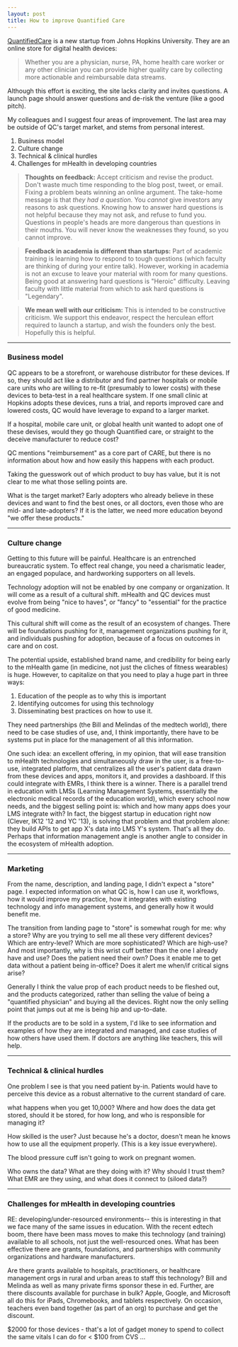 ```yaml
---
layout: post
title: How to improve Quantified Care
---
```


[QuantifiedCare](http://www.quantifiedcare.com/) is a new startup from Johns Hopkins University. They are an online store for digital health devices:

> Whether you are a physician, nurse, PA, home health care worker or any other clinician you can provide higher quality care by collecting more actionable and reimbursable data streams.

Although this effort is exciting, the site lacks clarity and invites questions. A launch page should answer questions and de-risk the venture (like a good pitch).

My colleagues and I suggest four areas of improvement. The last area  may be outside of QC's target market, and stems from personal interest.

1. Business model
2. Culture change
3. Technical & clinical hurdles
4. Challenges for mHealth in developing countries

> **Thoughts on feedback:** Accept criticism and revise the product. Don't waste much time responding to the blog post, tweet, or email. Fixing a problem beats winning an online argument. The take-home message is that *they had a question.* You *cannot* give investors any reasons to ask questions. Knowing how to answer hard questions is not helpful because they may not ask, and refuse to fund you. Questions in people's heads are more dangerous than questions in their mouths. You will never know the weaknesses they found, so you cannot improve.

> **Feedback in academia is different than startups:** Part of academic training is learning how to respond to tough questions (which faculty are thinking of during your entire talk). However, working in academia is not an excuse to leave your material with room for many questions. Being good at answering hard questions is "Heroic" difficulty. Leaving faculty with little material from which to ask hard questions is "Legendary".

> **We mean well with our criticism:** This is intended to be constructive criticism. We support this endeavor, respect the herculean effort required to launch a startup, and wish the founders only the best. Hopefully this is helpful.

----------
### Business model

QC appears to be a storefront, or warehouse distributor for these devices. If so, they should act like a distributor and find partner hospitals or mobile care units who are willing to re-fit (presumably to lower costs) with these devices to beta-test in a real healthcare system. If one small clinic at Hopkins adopts these devices, runs a trial, and reports improved care and lowered costs, QC would have leverage to expand to a larger market.

If a hospital, mobile care unit, or global health unit wanted to adopt one of these devises, would they go though Quantified care, or straight to the deceive manufacturer to reduce cost?

QC mentions "reimbursement" as a core part of CARE, but there is no information about how and how easily this happens with each product.

Taking the guesswork out of which product to buy has value, but it is not clear to me what those selling points are.

What is the target market? Early adopters who already believe in these devices and want to find the best ones, or all doctors, even those who are mid- and late-adopters? If it is the latter, we need more education beyond "we offer these products."

----------
### Culture change

Getting to this future will be painful. Healthcare is an entrenched bureaucratic system. To effect real change, you need a charismatic leader, an engaged populace, and hardworking supporters on all levels.

Technology adoption will not be enabled by one company or organization. It will come as a result of a cultural shift. mHealth and QC devices must evolve from being "nice to haves", or "fancy" to "essential" for the practice of good medicine.

This cultural shift will come as the result of an ecosystem of changes. There will be foundations pushing for it, management organizations pushing for it, and individuals pushing for adoption, because of a focus on outcomes in care and on cost.

The potential upside, established brand name, and credibility for being early to the mHealth game (in medicine, not just the cliches of fitness wearables) is huge. However, to capitalize on that you need to play a huge part in three ways:

1. Education of the people as to why this is important
2. Identifying outcomes for using this technology
3. Disseminating best practices on how to use it.

They need partnerships (the Bill and Melindas of the medtech world), there need to be case studies of use, and, I think importantly, there have to be systems put in place for the management of all this information.

One such idea: an excellent offering, in my opinion, that will ease transition to mHealth technologies and simultaneously draw in the user, is a free-to-use, integrated platform, that centralizes all the user's patient data drawn from these devices and apps, monitors it, and provides a dashboard. If this could integrate with EMRs, I think there is a winner. There is a parallel trend in education with LMSs (Learning Management Systems, essentially the electronic medical records of the education world), which every school now needs, and the biggest selling point is: which and how many apps does your LMS integrate with? In fact, the biggest startup in education right now (Clever, IK12 '12 and YC '13), is solving that problem and that problem alone: they build APIs to get app X's data into LMS Y's system. That's all they do. Perhaps that information management angle is another angle to consider in the ecosystem of mHealth adoption.

----------
### Marketing

From the name, description, and landing page, I didn't expect a "store" page. I expected information on what QC is, how I can use it, workflows, how it would improve my practice, how it integrates with existing technology and info management systems, and generally how it would benefit me.

The transition from landing page to "store" is somewhat rough for me: why a store? Why are you trying to sell me all these very different devices? Which are entry-level? Which are more sophisticated? Which are high-use? And most importantly, why is this wrist cuff better than the one I already have and use? Does the patient need their own? Does it enable me to get data without a patient being in-office? Does it alert me when/if critical signs arise?

Generally I think the value prop of each product needs to be fleshed out, and the products categorized, rather than selling the value of being a "quantified physician" and buying all the devices. Right now the only selling point that jumps out at me is being hip and up-to-date.

If the products are to be sold in a system, I'd like to see information and examples of how they are integrated and managed, and case studies of how others have used them. If doctors are anything like teachers, this will help.

----------
### Technical & clinical hurdles

One problem I see is that you need patient by-in. Patients would have to perceive this device as a robust alternative to the current standard of care.

what happens when you get 10,000? Where and how does the data get stored, should it be stored, for how long, and who is responsible for managing it?

How skilled is the user? Just because he's a doctor, doesn't mean he knows how to use all the equipment properly. (This is a key issue everywhere).

The blood pressure cuff isn't going to work on pregnant women.

Who owns the data? What are they doing with it? Why should I trust them? What EMR are they using, and what does it connect to (siloed data?)

----------
### Challenges for mHealth in developing countries

RE: developing/under-resourced environments-- this is interesting in that we face many of the same issues in education. With the recent edtech boom, there have been mass moves to make this technology (and training) available to all schools, not just the well-resourced ones. What has been effective there are grants, foundations, and partnerships with community organizations and hardware manufacturers.

Are there grants available to hospitals, practitioners, or healthcare management orgs in rural and urban areas to staff this technology? Bill and Melinda as well as many private firms sponsor these in ed. Further, are there discounts available for purchase in bulk? Apple, Google, and Microsoft all do this for iPads, Chromebooks, and tablets respectively. On occasion, teachers even band together (as part of an org) to purchase and get the discount.

$2000 for those devices - that's a lot of gadget money to spend to collect the same vitals I can do for < $100 from CVS ...
